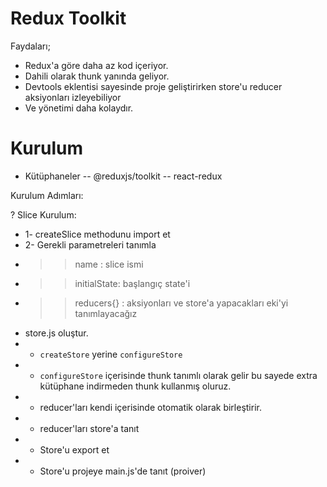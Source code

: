 # Redux Toolkit

Faydaları;

- Redux'a göre daha az kod içeriyor.
- Dahili olarak thunk yanında geliyor.
- Devtools eklentisi sayesinde proje geliştirirken store'u reducer aksiyonları izleyebiliyor
- Ve yönetimi daha kolaydır.

# Kurulum

- Kütüphaneler
-- @reduxjs/toolkit
-- react-redux


Kurulum Adımları:

? Slice Kurulum:
* 1- createSlice methodunu import et
* 2- Gerekli parametreleri tanımla
* > > name : slice ismi
* > > initialState: başlangıç state'i
* > > reducers{} : aksiyonları ve store'a yapacakları eki'yi tanımlayacağız

- store.js oluştur.
- - `createStore` yerine `configureStore`
- - `configureStore` içerisinde thunk tanımlı olarak gelir bu sayede extra kütüphane indirmeden thunk kullanmış oluruz.
- - reducer'ları kendi içerisinde otomatik olarak birleştirir.
- - reducer'ları store'a tanıt
- - Store'u export et
- - Store'u projeye main.js'de tanıt (proiver)